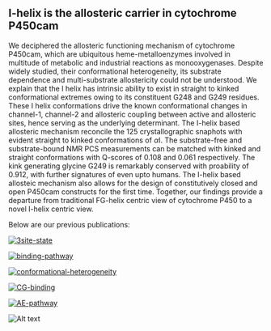 
## I-helix is the allosteric carrier in cytochrome P450cam

We deciphered the allosteric functioning mechanism of cytochrome P450cam, which are ubiquitous heme-metalloenzymes involved in multitude of metabolic and industrial reactions as monooxygenases. Despite widely studied, their conformational heterogeneity, its substrate dependence and multi-substrate allostericity could not be understood. We explain that the I helix has intrinsic ability to exist in straight to kinked conformational extremes owing to its constituent G248 and G249 residues. These I helix conformations drive the known conformational changes in channel-1, channel-2 and allosteric coupling between active and allosteric sites, hence serving as the underlying determinant. The I-helix based allosteric mechanism reconcile the 125 crystallographic snaphots with evident straight to kinked conformations of $\alpha$I. The substrate-free and substrate-bound NMR PCS measurements can be matched with kinked and straight conformations with Q-scores of 0.108 and 0.061 respectively. The kink generating glycine G249 is remarkably conserved with proability of 0.912, with further signatures of even upto humans. The I-helix based allosteic mechanism also allows for the design of constitutively closed and open P450cam constructs for the first time. Together, our findings provide a departure from traditional FG-helix centric view of cytochrome P450 to a novel I-helix centric view.





Below are our previous publications:

[![3site-state](https://img.shields.io/badge/3site--state-darkgreen?style=for-the-badge)](https://pubs.acs.org/doi/full/10.1021/jacs.3c06144)

[![binding-pathway](https://img.shields.io/badge/binding--pathway-gray?style=for-the-badge)](https://pubs.acs.org/doi/10.1021/jacs.8b10840)

[![conformational-heterogeneity](https://img.shields.io/badge/conformational--heterogeneity-gray?style=for-the-badge)](https://www.sciencedirect.com/science/article/pii/S0006349521001983?via%3Dihub)

[![CG-binding](https://img.shields.io/badge/CG--binding-gray?style=for-the-badge)](https://pubs.acs.org/doi/full/10.1021/acs.jpclett.0c01683)

[![AE-pathway](https://img.shields.io/badge/AE--pathway-gray?style=for-the-badge)](https://pubs.aip.org/aip/jcp/article/158/19/194103/2890463)

![Alt text](p450.png)


